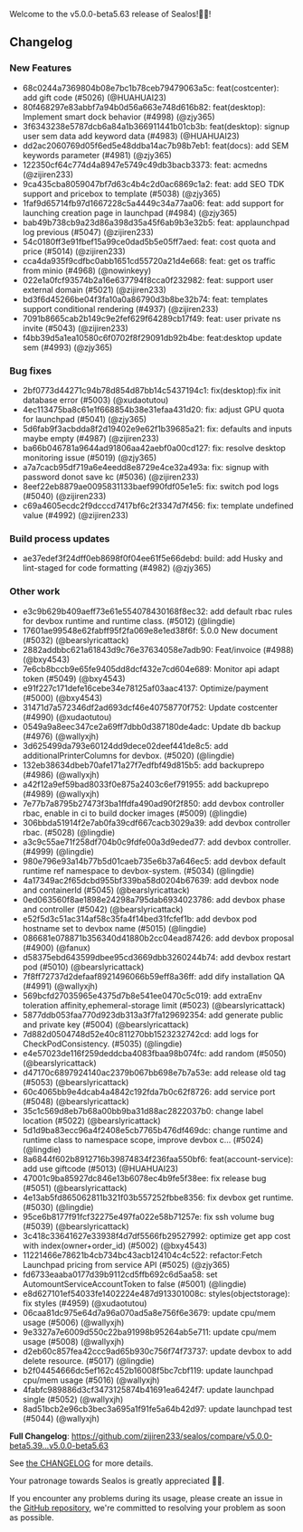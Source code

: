 Welcome to the v5.0.0-beta5.63 release of Sealos!🎉🎉!



## Changelog
### New Features
* 68c0244a7369804b08e7bc1b78ceb79479063a5c: feat(costcenter): add gift code (#5026) (@HUAHUAI23)
* 80f468297e83abbf7a94b0d56a663e748d616b82: feat(desktop): Implement smart dock behavior (#4998) (@zjy365)
* 3f6343238e5787dcb6a84a1b366911441b01cb3b: feat(desktop): signup user sem data add keyword data (#4983) (@HUAHUAI23)
* dd2ac2060769d05f6ed5e48ddba14ac7b98b7eb1: feat(docs): add SEM keywords parameter (#4981) (@zjy365)
* 122350cf64c774d4a8947e5749c49db3bacb3373: feat: acmedns (@zijiren233)
* 9ca435cba8059047bf7d63c4b4c2d0ac6869c1a2: feat: add SEO TDK support and pricebox to template (#5038) (@zjy365)
* 1faf9d65714fb97d1667228c5a4449c34a77aa06: feat: add support for launching creation page in launchpad (#4984) (@zjy365)
* bab49b738cb9a23d86a398d35a45f6ab9b3e32b5: feat: applaunchpad log previous (#5047) (@zijiren233)
* 54c0180ff3e91fbef15a99ce0dad5b5e05ff7aed: feat: cost quota and price (#5014) (@zijiren233)
* cca4da935f9cdfbc0abb1651cd55720a21d4e668: feat: get os traffic from minio (#4968) (@nowinkeyy)
* 022e1a0fcf93574b2a16e637794f8cca0f232982: feat: support user external domain (#5021) (@zijiren233)
* bd3f6d45266be04f3fa10a0a86790d3b8be32b74: feat: templates support conditional rendering (#4937) (@zijiren233)
* 7091b8665cab2b149c9e2fef629f64289cb17f49: feat: user private ns invite (#5043) (@zijiren233)
* f4bb39d5a1ea10580c6f0702f8f29091db92b4be: feat:desktop update sem (#4993) (@zjy365)
### Bug fixes
* 2bf0773d44271c94b78d854d87bb14c5437194c1: fix(desktop):fix init database error (#5003) (@xudaotutou)
* 4ec113475ba8c61e1f668854b38e31efaa431d20: fix: adjust GPU quota for launchpad (#5041) (@zjy365)
* 5d6fab9f3acbdda8f2d19402e9e62f1b39685a21: fix: defaults and inputs maybe empty (#4987) (@zijiren233)
* ba66b046781a9644ad91806aa42aebf0a00cd127: fix: resolve desktop monitoring issue (#5019) (@zjy365)
* a7a7cacb95df719a6e4eedd8e8729e4ce32a493a: fix: signup with password donot save kc (#5036) (@zijiren233)
* 8eef22eb8879ae0095831133baef990fdf05e1e5: fix: switch pod logs (#5040) (@zijiren233)
* c69a4605ecdc2f9dcccd7417bf6c2f3347d7f456: fix: template undefined value (#4992) (@zijiren233)
### Build process updates
* ae37edef3f24dff0eb8698f0f04ee61f5e66debd: build: add Husky and lint-staged for code formatting (#4982) (@zjy365)
### Other work
* e3c9b629b409aeff73e61e554078430168f8ec32:  add default rbac rules for devbox runtime and runtime class. (#5012) (@lingdie)
* 17601ae99548e62fabff95f2fa069e8e1ed38f6f: 5.0.0 New document (#5032) (@bearslyricattack)
* 2882addbbc621a61843d9c76e37634058e7adb90: Feat/invoice (#4988) (@bxy4543)
* 7e6cb8bccb9e65fe9405dd8dcf432e7cd604e689: Monitor api adapt token (#5049) (@bxy4543)
* e91f227c171defe16cebe34e78125af03aac4137: Optimize/payment (#5000) (@bxy4543)
* 31471d7a572346df2ad693dcf46e40758770f752: Update costcenter (#4990) (@xudaotutou)
* 0549a9a8eec347ce2a69ff7dbb0d387180de4adc: Update db backup (#4976) (@wallyxjh)
* 3d625499da793e60124dd9dece02deef441de8c5: add additionalPrinterColumns for devbox. (#5020) (@lingdie)
* 132eb38634dbeb70afe171a27f7edfbf49d815b5: add backuprepo (#4986) (@wallyxjh)
* a42f12a9ef59bad8033f0e875a2403c6ef791955: add backuprepo (#4989) (@wallyxjh)
* 7e77b7a8795b27473f3ba1ffdfa490ad90f2f850: add devbox controller rbac, enable in ci to build docker images (#5009) (@lingdie)
* 306bbda51914f2e7ab0fa39cdf667cacb3029a39: add devbox controller rbac. (#5028) (@lingdie)
* a3c9c55ae71f258df704b0c9fdfe00a3d9eded77: add devbox controller. (#4999) (@lingdie)
* 980e796e93a14b77b5d01caeb735e6b37a646ec5: add devbox default runtime ref namespace to devbox-system. (#5034) (@lingdie)
* 4a17349ac2f65dcbd955bf339ba58d0204b67639: add devbox node and containerId (#5045) (@bearslyricattack)
* 0ed063560f8ae1898e24298a795dab6934023786: add devbox phase and controller (#5042) (@bearslyricattack)
* e52f5d3c51ac314af58c35fa4f14bed31fcfef1b: add devbox pod hostname set to devbox name (#5015) (@lingdie)
* 086681e078871b356340d41880b2cc04ead87426: add devbox proposal (#4900) (@fanux)
* d58375ebd643599dbee95cd3669dbb3260244b74: add devbox restart pod (#5010) (@bearslyricattack)
* 7f8ff72737d2defaaf8921496066b59eff8a36ff: add dify installation QA (#4991) (@wallyxjh)
* 569bcfd27035965e4375d7b8e541ee0470c5c019: add extraEnv toleration affinity,ephemeral-storage limit (#5023) (@bearslyricattack)
* 5877ddb053faa770d923db313a3f7fa129692354: add generate public and private key (#5004) (@bearslyricattack)
* 7d882d0504748d52e40c811270bb1523232742cd: add logs for CheckPodConsistency. (#5035) (@lingdie)
* e4e57023de116f259deddcba4083fbaa98b074fc: add random (#5050) (@bearslyricattack)
* d47170c6897924140ac2379b067bb698e7b7a53e: add release old tag (#5053) (@bearslyricattack)
* 60c4065bb9e4dcab4a4842c192fda7b0c62f8726: add service port (#5048) (@bearslyricattack)
* 35c1c569d8eb7b68a00bb9ba31d88ac2822037b0: change label location (#5022) (@bearslyricattack)
* 5d1d9ba83ecc96a4f2408e5cb7765b476df469dc: change runtime and runtime class to namespace scope, improve devbox c… (#5024) (@lingdie)
* 8a6844f602b8912716b39874834f236faa550bf6: feat(account-service): add use giftcode (#5013) (@HUAHUAI23)
* 47001c9ba85927dc846e13b6078ec4b9fe5f38ee: fix  release bug (#5051) (@bearslyricattack)
* 4e13ab5fd865062811b321f03b557252fbbe8356: fix devbox get runtime. (#5030) (@lingdie)
* 95ce6b8177f91fcf32275e497fa022e58b71257e: fix ssh volume bug (#5039) (@bearslyricattack)
* 3c418c33641627e33938f4d7df5566fb29527992: optimize get app cost with index(owner+order_id) (#5002) (@bxy4543)
* 11221466e78621b4cb734bc43acb124104c4c522: refactor:Fetch Launchpad pricing from service API (#5025) (@zjy365)
* fd6733eaaba0177d39b9112cd5ffb692c6d5aa58: set AutomountServiceAccountToken to false (#5001) (@lingdie)
* e8d627101ef54033fe1402224e487d913301008c: styles(objectstorage): fix styles (#4959) (@xudaotutou)
* 06caa81dc975e64d7a96a070ad5a8e756f6e3679: update cpu/mem usage (#5006) (@wallyxjh)
* 9e3327a7e6009d550c22ba91998b95264ab5e711: update cpu/mem usage (#5008) (@wallyxjh)
* d2eb60c857fea42ccc9ad65b930c756f74f73737: update devbox to add delete resource. (#5017) (@lingdie)
* b2f04454666dc5ef162c452b16008f5bc7cbf119: update launchpad cpu/mem usage (#5016) (@wallyxjh)
* 4fabfc989886d3cf3473125874b41691ea6424f7: update launchpad single (#5052) (@wallyxjh)
* 8ad51bcb2e96cb3bec3a695a1f91fe5a64b42d97: update launchpad test (#5044) (@wallyxjh)

**Full Changelog**: https://github.com/zijiren233/sealos/compare/v5.0.0-beta5.39...v5.0.0-beta5.63

See [the CHANGELOG](https://github.com/zijiren233/sealos/blob/main/CHANGELOG/CHANGELOG.md) for more details.

Your patronage towards Sealos is greatly appreciated 🎉🎉.

If you encounter any problems during its usage, please create an issue in the [GitHub repository](https://github.com/zijiren233/sealos), we're committed to resolving your problem as soon as possible.
